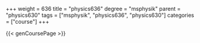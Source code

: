 +++
weight = 636
title = "physics636"
degree = "msphysik"
parent = "physics630"
tags = ["msphysik", "physics636", "physics630"]
categories = ["course"]
+++

{{< genCoursePage >}}
